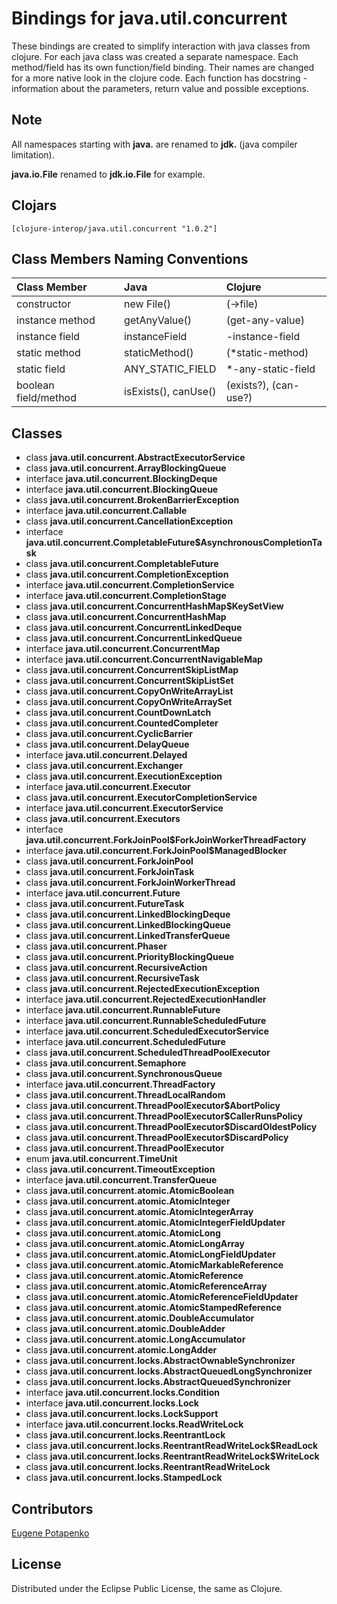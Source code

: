 # Bindings for java.util.concurrent

These bindings are created to simplify interaction with java classes from clojure.
For each java class was created a separate namespace.
Each method/field has its own function/field binding.
Their names are changed for a more native look in the clojure code. Each function has docstring - information about the parameters, return value and possible exceptions.

## Note

All namespaces starting with **java.** are renamed to **jdk.** (java compiler limitation). 

**java.io.File** renamed to **jdk.io.File** for example. 




## Clojars

```
[clojure-interop/java.util.concurrent "1.0.2"]
```

## Class Members Naming Conventions

| Class Member | Java | Clojure |
|:--|:--|:--|
| constructor | new File() | (->file) |
| instance method | getAnyValue() | (get-any-value) |
| instance field | instanceField | -instance-field |
| static method | staticMethod() | (*static-method) |
| static field | ANY_STATIC_FIELD | *-any-static-field |
| boolean field/method | isExists(), canUse() | (exists?), (can-use?) |

## Classes

- class **java.util.concurrent.AbstractExecutorService**
- class **java.util.concurrent.ArrayBlockingQueue**
- interface **java.util.concurrent.BlockingDeque**
- interface **java.util.concurrent.BlockingQueue**
- class **java.util.concurrent.BrokenBarrierException**
- interface **java.util.concurrent.Callable**
- class **java.util.concurrent.CancellationException**
- interface **java.util.concurrent.CompletableFuture$AsynchronousCompletionTask**
- class **java.util.concurrent.CompletableFuture**
- class **java.util.concurrent.CompletionException**
- interface **java.util.concurrent.CompletionService**
- interface **java.util.concurrent.CompletionStage**
- class **java.util.concurrent.ConcurrentHashMap$KeySetView**
- class **java.util.concurrent.ConcurrentHashMap**
- class **java.util.concurrent.ConcurrentLinkedDeque**
- class **java.util.concurrent.ConcurrentLinkedQueue**
- interface **java.util.concurrent.ConcurrentMap**
- interface **java.util.concurrent.ConcurrentNavigableMap**
- class **java.util.concurrent.ConcurrentSkipListMap**
- class **java.util.concurrent.ConcurrentSkipListSet**
- class **java.util.concurrent.CopyOnWriteArrayList**
- class **java.util.concurrent.CopyOnWriteArraySet**
- class **java.util.concurrent.CountDownLatch**
- class **java.util.concurrent.CountedCompleter**
- class **java.util.concurrent.CyclicBarrier**
- class **java.util.concurrent.DelayQueue**
- interface **java.util.concurrent.Delayed**
- class **java.util.concurrent.Exchanger**
- class **java.util.concurrent.ExecutionException**
- interface **java.util.concurrent.Executor**
- class **java.util.concurrent.ExecutorCompletionService**
- interface **java.util.concurrent.ExecutorService**
- class **java.util.concurrent.Executors**
- interface **java.util.concurrent.ForkJoinPool$ForkJoinWorkerThreadFactory**
- interface **java.util.concurrent.ForkJoinPool$ManagedBlocker**
- class **java.util.concurrent.ForkJoinPool**
- class **java.util.concurrent.ForkJoinTask**
- class **java.util.concurrent.ForkJoinWorkerThread**
- interface **java.util.concurrent.Future**
- class **java.util.concurrent.FutureTask**
- class **java.util.concurrent.LinkedBlockingDeque**
- class **java.util.concurrent.LinkedBlockingQueue**
- class **java.util.concurrent.LinkedTransferQueue**
- class **java.util.concurrent.Phaser**
- class **java.util.concurrent.PriorityBlockingQueue**
- class **java.util.concurrent.RecursiveAction**
- class **java.util.concurrent.RecursiveTask**
- class **java.util.concurrent.RejectedExecutionException**
- interface **java.util.concurrent.RejectedExecutionHandler**
- interface **java.util.concurrent.RunnableFuture**
- interface **java.util.concurrent.RunnableScheduledFuture**
- interface **java.util.concurrent.ScheduledExecutorService**
- interface **java.util.concurrent.ScheduledFuture**
- class **java.util.concurrent.ScheduledThreadPoolExecutor**
- class **java.util.concurrent.Semaphore**
- class **java.util.concurrent.SynchronousQueue**
- interface **java.util.concurrent.ThreadFactory**
- class **java.util.concurrent.ThreadLocalRandom**
- class **java.util.concurrent.ThreadPoolExecutor$AbortPolicy**
- class **java.util.concurrent.ThreadPoolExecutor$CallerRunsPolicy**
- class **java.util.concurrent.ThreadPoolExecutor$DiscardOldestPolicy**
- class **java.util.concurrent.ThreadPoolExecutor$DiscardPolicy**
- class **java.util.concurrent.ThreadPoolExecutor**
- enum **java.util.concurrent.TimeUnit**
- class **java.util.concurrent.TimeoutException**
- interface **java.util.concurrent.TransferQueue**
- class **java.util.concurrent.atomic.AtomicBoolean**
- class **java.util.concurrent.atomic.AtomicInteger**
- class **java.util.concurrent.atomic.AtomicIntegerArray**
- class **java.util.concurrent.atomic.AtomicIntegerFieldUpdater**
- class **java.util.concurrent.atomic.AtomicLong**
- class **java.util.concurrent.atomic.AtomicLongArray**
- class **java.util.concurrent.atomic.AtomicLongFieldUpdater**
- class **java.util.concurrent.atomic.AtomicMarkableReference**
- class **java.util.concurrent.atomic.AtomicReference**
- class **java.util.concurrent.atomic.AtomicReferenceArray**
- class **java.util.concurrent.atomic.AtomicReferenceFieldUpdater**
- class **java.util.concurrent.atomic.AtomicStampedReference**
- class **java.util.concurrent.atomic.DoubleAccumulator**
- class **java.util.concurrent.atomic.DoubleAdder**
- class **java.util.concurrent.atomic.LongAccumulator**
- class **java.util.concurrent.atomic.LongAdder**
- class **java.util.concurrent.locks.AbstractOwnableSynchronizer**
- class **java.util.concurrent.locks.AbstractQueuedLongSynchronizer**
- class **java.util.concurrent.locks.AbstractQueuedSynchronizer**
- interface **java.util.concurrent.locks.Condition**
- interface **java.util.concurrent.locks.Lock**
- class **java.util.concurrent.locks.LockSupport**
- interface **java.util.concurrent.locks.ReadWriteLock**
- class **java.util.concurrent.locks.ReentrantLock**
- class **java.util.concurrent.locks.ReentrantReadWriteLock$ReadLock**
- class **java.util.concurrent.locks.ReentrantReadWriteLock$WriteLock**
- class **java.util.concurrent.locks.ReentrantReadWriteLock**
- class **java.util.concurrent.locks.StampedLock**

## Contributors

[Eugene Potapenko](https://github.com/potapenko/)

## License

Distributed under the Eclipse Public License, the same as Clojure.
